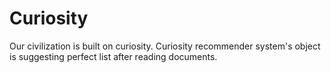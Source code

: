 # Curiosity

Our civilization is built on curiosity. Curiosity recommender system's object is suggesting perfect list after reading documents.
